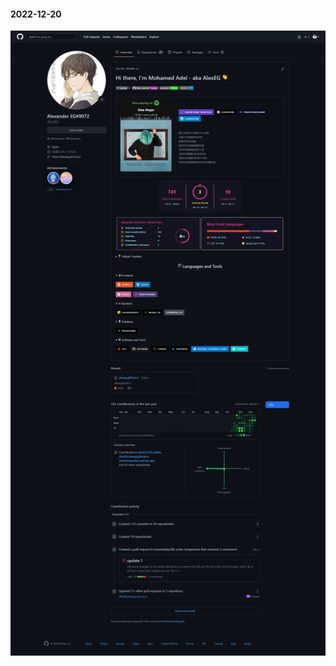 #### 2022-12-20
![22-12-20](images/Screenshot%202022-12-20%20at%2013-35-17%20AlexEG%20-%20Overview.png)
